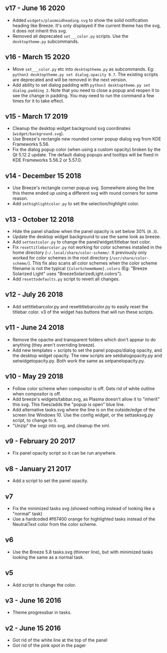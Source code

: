 ## v17 - June 16 2020

* Added `widgets/plasmoidheading.svg` to show the solid notification heading like Breeze. It's only displayed if the current theme has the svg, it does not inherit this svg.
* Removed all deprecated `set___color.py` scripts. Use the `desktoptheme.py` subcommands.

## v16 - March 15 2020

* Move `set___color.py` etc into `desktoptheme.py` as subcommands. Eg: `python3 desktoptheme.py set dialog.opacity 0.7`. The existing scripts are deprecated and will be removed in the next version.
* Add ability to set dialog padding with `python3 desktoptheme.py set dialog.padding 2`. Note that you need to close a popup and reopen it to see the change in padding. You may need to run the command a few times for it to take effect.

## v15 - March 17 2019

* Cleanup the desktop widget background svg coordinates (`widget/background.svg`).
* Use Breeze's rectangle new rounded corner popup dialog svg from KDE Frameworks 5.56.
* Fix the dialog popup color (when using a custom opacity) broken by the Qt 5.12.2 update. The default dialog popups and tooltips will be fixed in KDE Frameworks 5.56.2 or 5.57.0.

## v14 - December 15 2018

* Use Breeze's rectangle corner popup svg. Somewhere along the line this theme ended up using a different svg with round corners for some reason.
* Add `sethighlightcolor.py` to set the selection/highlight color.

## v13 - October 12 2018

* Hide the panel shadow when the panel opacity is set below 30% (`0.3`).
* Update the desktop widget background to use the same look as breeze.
* Add `settextcolor.py` to change the panel/widget/titlebar text color.
* Fix `resettitlebarcolor.py` not working for color schemes installed in the home directory (`~/.local/share/color-scheme/`. It previously only worked for color schemes in the root directory (`/usr/share/color-scheme/`). This fix also scans all color schemes when the color scheme filename is not the typical `{ColorSchemeName}.colors` (Eg: "Breeze Solarized Light" uses "BreezeSolarizedLight.colors").
* Add `resettodefaults.py` script to revert all changes.

## v12 - July 26 2018

* Add settitlebarcolor.py and resettitlebarcolor.py to easily reset the titlebar color. v3 of the widget has buttons that will run these scripts.

## v11 - June 24 2018

* Remove the opache and transparent folders which don't appear to do anything (they aren't overriding breeze).
* Add new templates + scripts to set the panel popups/dialog opacity, and the desktop widget opacity. The new scripts are setdialogopacity.py and setwidgetopacity.py. Both work the same as setpanelopacity.py.

## v10 - May 29 2018

* Follow color scheme when compositor is off. Gets rid of white outline when compositor is off.
* Add breeze's widgets/tabbar.svg, as Plasma doesn't allow it to "inherit" this svg. This fixes/adds the "popup is open" blue line.
* Add alternative tasks.svg where the line is on the outside/edge of the screen line Windows 10. Use the config widget, or the settasksvg.py script, to change to it.
* "Unzip" the svgz into svg, and cleanup the xml.

## v9 - February 20 2017

* Fix panel opacity script so it can be run anywhere.

## v8 - January 21 2017

* Add a script to set the panel opacity.

## v7

* Fix the minimized tasks svg (showed nothing instead of looking like a "normal" task)
* Use a hardcoded #f67400 orange for highlighted tasks instead of the NeutralText color from the color scheme.

## v6

* Use the Breeze 5.8 tasks.svg (thinner line), but with minimized tasks looking the same as a normal task.

## v5

* Add script to change the color.


## v3 - June 16 2016

* Theme progressbar in tasks.

## v2 - June 15 2016

* Got rid of the white line at the top of the panel
* Got rid of the pink spot in the pager

